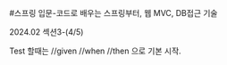 #스프링 입문-코드로 배우는 스프링부터, 웹 MVC, DB접근 기술

2024.02 섹션3-(4/5)

Test 할때는 
//given
//when
//then 으로 기본 시작.
